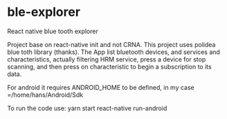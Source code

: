 # ble-explorer
React native blue tooth explorer

Project base on react-native init and not CRNA.
This project uses polidea blue toth library (thanks).
The App list bluetooth devices, and services and characteristics, actually filtering HRM service, press a device for stop scanning, and then press on characteristic to begin a subscription to its data.

For android it requires ANDROID_HOME to be defined, in my case =/home/hans/Android/Sdk

To run the code use:
yarn start 
react-native run-android
